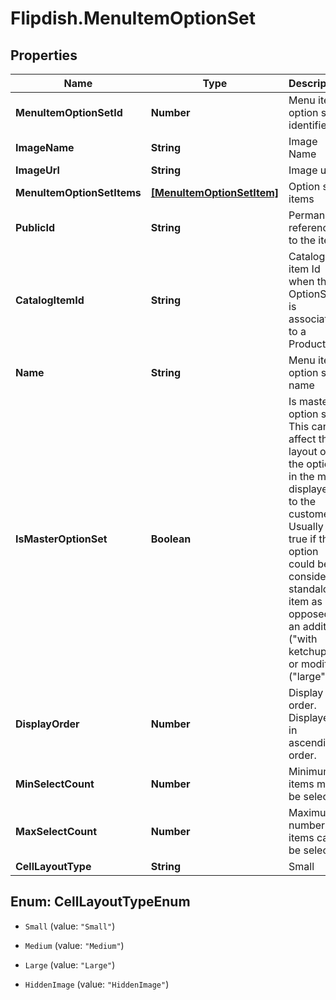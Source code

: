 # Flipdish.MenuItemOptionSet

## Properties
Name | Type | Description | Notes
------------ | ------------- | ------------- | -------------
**MenuItemOptionSetId** | **Number** | Menu item option set identifier | [optional] 
**ImageName** | **String** | Image Name | [optional] 
**ImageUrl** | **String** | Image url | [optional] 
**MenuItemOptionSetItems** | [**[MenuItemOptionSetItem]**](MenuItemOptionSetItem.md) | Option set items | [optional] 
**PublicId** | **String** | Permanent reference to the item. | [optional] 
**CatalogItemId** | **String** | Catalog item Id when the OptionSet is associated to a Product | [optional] 
**Name** | **String** | Menu item option set name | [optional] 
**IsMasterOptionSet** | **Boolean** | Is master option set. This can affect the layout of the options in the menu displayed to the customer. Usually it is true if the option could be considerd a standalone item as opposed to an addition (\"with ketchup\") or modifier (\"large\"). | [optional] 
**DisplayOrder** | **Number** | Display order. Displayed in ascending order. | [optional] 
**MinSelectCount** | **Number** | Minimum items must be selected | [optional] 
**MaxSelectCount** | **Number** | Maximum number of items can be selected | [optional] 
**CellLayoutType** | **String** | Small | Medium | Large  Affects the layout of the menu. | [optional] 


<a name="CellLayoutTypeEnum"></a>
## Enum: CellLayoutTypeEnum


* `Small` (value: `"Small"`)

* `Medium` (value: `"Medium"`)

* `Large` (value: `"Large"`)

* `HiddenImage` (value: `"HiddenImage"`)




